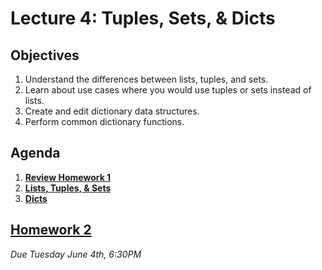 <!---
{"next":"Lectures_class2/Lecture5.md","title":"Tuples, Sets, & Dicts - 9/9"}
-->

# Lecture 4: Tuples, Sets, & Dicts

## Objectives

1. Understand the differences between lists, tuples, and sets.
2. Learn about use cases where you would use tuples or sets instead of lists.
4. Create and edit dictionary data structures.
3. Perform common dictionary functions.

## Agenda

1. **[Review Homework 1](../Homework/hwk1.md)**
2. **[Lists, Tuples, & Sets](https://colab.research.google.com/drive/1sexbT8_g8c9KMJQgYWtZSOG28zPuJVAE)**
3. **[Dicts](../Topics/nb/dicts.ipynb)**


## [Homework 2](../Homework/hwk2.md)
*Due Tuesday June 4th, 6:30PM*
